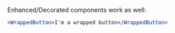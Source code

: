 Enhanced/Decorated components work as well:

```jsx
<WrappedButton>I'm a wrapped button</WrappedButton>
```
